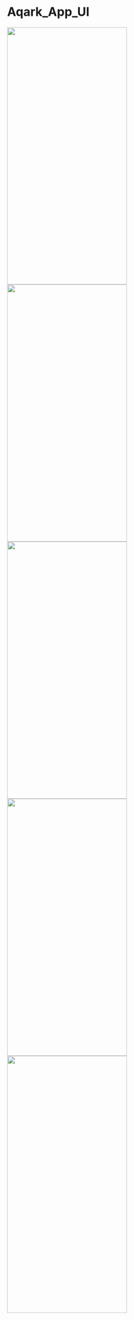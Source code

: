 # Aqark_App_UI
<img src="https://user-images.githubusercontent.com/101335124/161568477-ac775964-f30b-4bce-84b6-c0f1c478a2a9.png" width=280px% height=600px%>
<img src="https://user-images.githubusercontent.com/101335124/161568477-ac775964-f30b-4bce-84b6-c0f1c478a2a9.png" width=280px% height=600px%>
<img src="https://user-images.githubusercontent.com/101335124/161568497-05d789a0-dc4f-451b-b7bb-b81dbe62cb94.png" width=280px% height=600px%>
<img src="https://user-images.githubusercontent.com/101335124/161568480-936c348a-7161-4311-85f2-ed22bcc8b9f4.png" width=280px% height=600px%>
<img src="https://user-images.githubusercontent.com/101335124/161568459-fe3fa091-17cb-4cf7-86dc-58c58c935411.png" width=280px% height=600px%>
